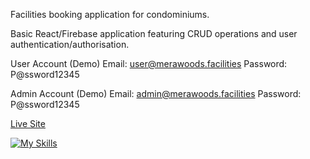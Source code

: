 Facilities booking application for condominiums.

Basic React/Firebase application featuring CRUD operations and user authentication/authorisation.

User Account (Demo)
Email: user@merawoods.facilities
Password: P@ssword12345

Admin Account (Demo)
Email: admin@merawoods.facilities
Password: P@ssword12345

[Live Site](https://facilities-booker.web.app/)

[![My Skills](https://skillicons.dev/icons?i=react,firebase)](https://skillicons.dev)
